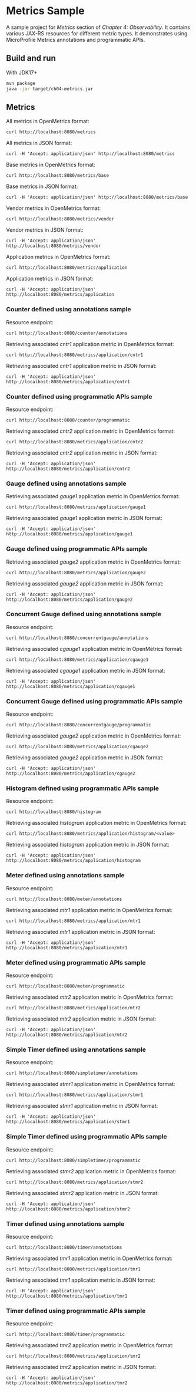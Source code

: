 # Metrics Sample

A sample project for _Metrics_ section of _Chapter 4: Observability_. It contains various JAX-RS resources for different metric types. It demonstrates using MicroProfile Metrics annotations and programmatic APIs.

## Build and run

With JDK17+
```bash
mvn package
java -jar target/ch04-metrics.jar
```

## Metrics

All metrics in OpenMetrics format:

```
curl http://localhost:8080/metrics
```

All metrics in JSON format:

```
curl -H 'Accept: application/json' http://localhost:8080/metrics
```

Base metrics in OpenMetrics format:

```
curl http://localhost:8080/metrics/base
```

Base metrics in JSON format:

```
curl -H 'Accept: application/json' http://localhost:8080/metrics/base
```

Vendor metrics in OpenMetrics format:

```
curl http://localhost:8080/metrics/vendor
```

Vendor metrics in JSON format:

```
curl -H 'Accept: application/json' http://localhost:8080/metrics/vendor
```

Application metrics in OpenMetrics format:

```
curl http://localhost:8080/metrics/application
```

Application metrics in JSON format:

```
curl -H 'Accept: application/json' http://localhost:8080/metrics/application
```

### Counter defined using annotations sample

Resource endpoint:

```
curl http://localhost:8080/counter/annotations
```

Retrieving associated _cntr1_ application metric in OpenMetrics format:

```
curl http://localhost:8080/metrics/application/cntr1
```

Retrieving associated _cntr1_ application metric in JSON format:

```
curl -H 'Accept: application/json' http://localhost:8080/metrics/application/cntr1
```

### Counter defined using programmatic APIs sample

Resource endpoint:

```
curl http://localhost:8080/counter/programmatic
```

Retrieving associated _cntr2_ application metric in OpenMetrics format:

```
curl http://localhost:8080/metrics/application/cntr2
```

Retrieving associated _cntr2_ application metric in JSON format:

```
curl -H 'Accept: application/json' http://localhost:8080/metrics/application/cntr2
```

### Gauge defined using annotations sample

Retrieving associated _gauge1_ application metric in OpenMetrics format:

```
curl http://localhost:8080/metrics/application/gauge1
```

Retrieving associated _gauge1_ application metric in JSON format:

```
curl -H 'Accept: application/json' http://localhost:8080/metrics/application/gauge1
```

### Gauge defined using programmatic APIs sample

Retrieving associated _gauge2_ application metric in OpenMetrics format:

```
curl http://localhost:8080/metrics/application/gauge2
```

Retrieving associated _gauge2_ application metric in JSON format:

```
curl -H 'Accept: application/json' http://localhost:8080/metrics/application/gauge2
```

### Concurrent Gauge defined using annotations sample

Resource endpoint:

```
curl http://localhost:8080/concurrentgauge/annotations
```

Retrieving associated _cgauge1_ application metric in OpenMetrics format:

```
curl http://localhost:8080/metrics/application/cgauge1
```

Retrieving associated _cgauge1_ application metric in JSON format:

```
curl -H 'Accept: application/json' http://localhost:8080/metrics/application/cgauge1
```

### Concurrent Gauge defined using programmatic APIs sample

Resource endpoint:

```
curl http://localhost:8080/concurrentgauge/programmatic
```

Retrieving associated _gauge2_ application metric in OpenMetrics format:

```
curl http://localhost:8080/metrics/application/cgauge2
```

Retrieving associated _gauge2_ application metric in JSON format:

```
curl -H 'Accept: application/json' http://localhost:8080/metrics/application/cgauge2
```

### Histogram defined using programmatic APIs sample

Resource endpoint:

```
curl http://localhost:8080/histogram
```

Retrieving associated _histogram_ application metric in OpenMetrics format:

```
curl http://localhost:8080/metrics/application/histogram/<value>
```

Retrieving associated _histogram_ application metric in JSON format:

```
curl -H 'Accept: application/json' http://localhost:8080/metrics/application/histogram
```

### Meter defined using annotations sample

Resource endpoint:

```
curl http://localhost:8080/meter/annotations
```

Retrieving associated _mtr1_ application metric in OpenMetrics format:

```
curl http://localhost:8080/metrics/application/mtr1
```

Retrieving associated _mtr1_ application metric in JSON format:

```
curl -H 'Accept: application/json' http://localhost:8080/metrics/application/mtr1
```

### Meter defined using programmatic APIs sample

Resource endpoint:

```
curl http://localhost:8080/meter/programmatic
```

Retrieving associated _mtr2_ application metric in OpenMetrics format:

```
curl http://localhost:8080/metrics/application/mtr2
```

Retrieving associated _mtr2_ application metric in JSON format:

```
curl -H 'Accept: application/json' http://localhost:8080/metrics/application/mtr2
```

### Simple Timer defined using annotations sample

Resource endpoint:

```
curl http://localhost:8080/simpletimer/annotations
```

Retrieving associated _stmr1_ application metric in OpenMetrics format:

```
curl http://localhost:8080/metrics/application/stmr1
```

Retrieving associated _stmr1_ application metric in JSON format:

```
curl -H 'Accept: application/json' http://localhost:8080/metrics/application/stmr1
```

### Simple Timer defined using programmatic APIs sample

Resource endpoint:

```
curl http://localhost:8080/simpletimer/programmatic
```

Retrieving associated _stmr2_ application metric in OpenMetrics format:

```
curl http://localhost:8080/metrics/application/stmr2
```

Retrieving associated _stmr2_ application metric in JSON format:

```
curl -H 'Accept: application/json' http://localhost:8080/metrics/application/stmr2
```

### Timer defined using annotations sample

Resource endpoint:

```
curl http://localhost:8080/timer/annotations
```

Retrieving associated _tmr1_ application metric in OpenMetrics format:

```
curl http://localhost:8080/metrics/application/tmr1
```

Retrieving associated _tmr1_ application metric in JSON format:

```
curl -H 'Accept: application/json' http://localhost:8080/metrics/application/tmr1
```

### Timer defined using programmatic APIs sample

Resource endpoint:

```
curl http://localhost:8080/timer/programmatic
```

Retrieving associated _tmr2_ application metric in OpenMetrics format:

```
curl http://localhost:8080/metrics/application/tmr2
```

Retrieving associated _tmr2_ application metric in JSON format:

```
curl -H 'Accept: application/json' http://localhost:8080/metrics/application/tmr2
```